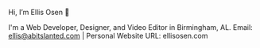 Hi, I’m Ellis Osen 👋

I'm a Web Developer, Designer, and Video Editor in Birmingham, AL.
Email: ellis@abitslanted.com | Personal Website URL: ellisosen.com
